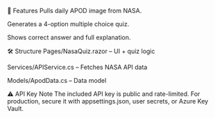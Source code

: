 🌌 Features
Pulls daily APOD image from NASA.

Generates a 4-option multiple choice quiz.

Shows correct answer and full explanation.

🛠 Structure
Pages/NasaQuiz.razor – UI + quiz logic

Services/APIService.cs – Fetches NASA API data

Models/ApodData.cs – Data model

⚠ API Key Note
The included API key is public and rate-limited. For production, secure it with appsettings.json, user secrets, or Azure Key Vault.
